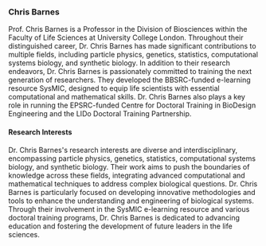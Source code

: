### Chris Barnes

Prof. Chris Barnes is a Professor in the Division of Biosciences within the Faculty of Life Sciences at University College London. Throughout their distinguished career, Dr. Chris Barnes has made significant contributions to multiple fields, including particle physics, genetics, statistics, computational systems biology, and synthetic biology. In addition to their research endeavors, Dr. Chris Barnes is passionately committed to training the next generation of researchers. They developed the BBSRC-funded e-learning resource SysMIC, designed to equip life scientists with essential computational and mathematical skills. Dr. Chris Barnes also plays a key role in running the EPSRC-funded Centre for Doctoral Training in BioDesign Engineering and the LIDo Doctoral Training Partnership.

#### Research Interests

Dr. Chris Barnes's research interests are diverse and interdisciplinary, encompassing particle physics, genetics, statistics, computational systems biology, and synthetic biology. Their work aims to push the boundaries of knowledge across these fields, integrating advanced computational and mathematical techniques to address complex biological questions. Dr. Chris Barnes is particularly focused on developing innovative methodologies and tools to enhance the understanding and engineering of biological systems. Through their involvement in the SysMIC e-learning resource and various doctoral training programs, Dr. Chris Barnes is dedicated to advancing education and fostering the development of future leaders in the life sciences.